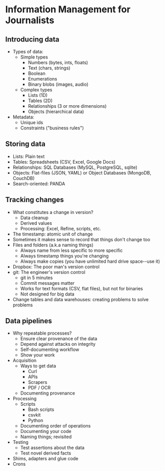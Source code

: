 Information Management for Journalists
======================================

Introducing data
----------------

* Types of data:
    * Simple types
        * Numbers (bytes, ints, floats)
        * Text (chars, strings)
        * Boolean
        * Enumerations
        * Binary blobs (images, audio)
    * Complex types
        * Lists (1D)
        * Tables (2D)
        * Relationships (3 or more dimensions)
        * Objects (hierarchical data)
* Metadata:
    * Unique ids
    * Constraints ("business rules")


Storing data
------------

* Lists: Plain text
* Tables: Spreadsheets (CSV, Excel, Google Docs)
* Relationships: SQL Databases (MySQL, PostgreSQL, sqlite)
* Objects: Flat-files (JSON, YAML) or Object Databases (MongoDB, CouchDB)
* Search-oriented: PANDA


Tracking changes
----------------

* What constitutes a change in version?
    * Data cleanup
    * Derived values
    * Processing: Excel, Refine, scripts, etc.
* The timestamp: atomic unit of change
* Sometimes it makes sense to record that things don't change too
* Files and folders (a.k.a naming things)
    * Always name from less specific to more specific
    * Always timestamp things you're changing
    * Always make copies (you have unlimited hard drive space--use it)
* Dropbox: The poor man's version control
* git: The engineer's version control
    * git in 5 minutes
    * Commit messages matter
    * Works for text formats (CSV, flat files), but not for binaries
    * Not designed for big data
* Change tables and data warehouses: creating problems to solve problems


Data pipelines
--------------

* Why repeatable processes?
    * Ensure clear provenance of the data
    * Depend against attacks on integrity
    * Self-documenting workflow
    * Show your work
* Acquisition
    * Ways to get data
        * Curl
        * APIs
        * Scrapers
        * PDF / OCR
    * Documenting provenance
* Processing
    * Scripts
        * Bash scripts
        * csvkit
        * Python
    * Documenting order of operations
    * Documenting your code
    * Naming things; revisited
* Testing
    * Test assertions about the data
    * Test novel derived facts
* Shims, adapters and glue code
* Crons

